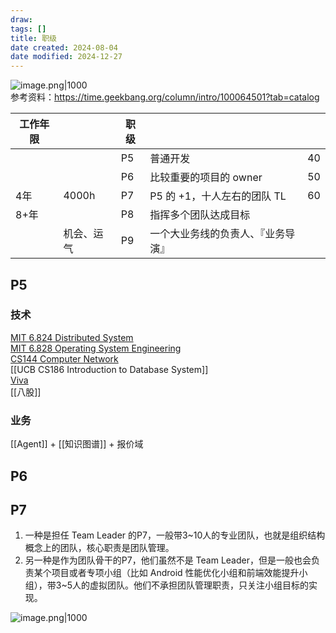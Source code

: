 ```yaml
---
draw:
tags: []
title: 职级
date created: 2024-08-04
date modified: 2024-12-27
---
```


![image.png|1000](https://imagehosting4picgo.oss-cn-beijing.aliyuncs.com/imagehosting/fix-dir%2Fpicgo%2Fpicgo-clipboard-images%2F2024%2F12%2F15%2F02-23-42-3147c79416e6bf106d5e422b52c8d54b-202412150223331-0f70b3.png)  
参考资料：https://time.geekbang.org/column/intro/100064501?tab=catalog

| 工作年限 |       | 职级  |                    |     |
| ---- | ----- | --- | ------------------ | --- |
|      |       | P5  | 普通开发               | 40  |
|      |       | P6  | 比较重要的项目的 owner     | 50  |
| 4年   | 4000h | P7  | P5 的 +1，十人左右的团队 TL | 60  |
| 8+年  |       | P8  | 指挥多个团队达成目标         |     |
|      | 机会、运气 | P9  | 一个大业务线的负责人、『业务导演』|     |

## P5

### 技术

[MIT 6.824 Distributed System](MIT%206.824%20Distributed%20System.md)  
[MIT 6.828 Operating System Engineering](MIT%206.828%20Operating%20System%20Engineering.md)  
[CS144 Computer Network](CS144%20Computer%20Network.md)  
[[UCB CS186 Introduction to Database System]]  
[Viva](Viva.md)  
[[八股]]

### 业务

[[Agent]] + [[知识图谱]] + 报价域

## P6

## P7

1. 一种是担任 Team Leader 的P7，一般带3~10人的专业团队，也就是组织结构概念上的团队，核心职责是团队管理。
2. 另一种是作为团队骨干的P7，他们虽然不是 Team Leader，但是一般也会负责某个项目或者专项小组（比如 Android 性能优化小组和前端效能提升小组），带3~5人的虚拟团队。他们不承担团队管理职责，只关注小组目标的实现。

![image.png|1000](https://imagehosting4picgo.oss-cn-beijing.aliyuncs.com/imagehosting/fix-dir%2Fpicgo%2Fpicgo-clipboard-images%2F2024%2F12%2F15%2F01-34-38-2a04efe3502ea52a367381fc051e8940-202412150134404-b22978.png)
